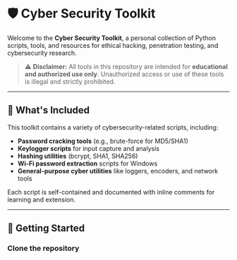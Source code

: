 # 🛡️ Cyber Security Toolkit

Welcome to the **Cyber Security Toolkit**, a personal collection of Python scripts, tools, and resources for ethical hacking, penetration testing, and cybersecurity research.

> ⚠️ **Disclaimer:** All tools in this repository are intended for **educational and authorized use only**. Unauthorized access or use of these tools is illegal and strictly prohibited.

---

## 🔐 What's Included

This toolkit contains a variety of cybersecurity-related scripts, including:

- **Password cracking tools** (e.g., brute-force for MD5/SHA1)
- **Keylogger scripts** for input capture and analysis
- **Hashing utilities** (bcrypt, SHA1, SHA256)
- **Wi-Fi password extraction** scripts for Windows
- **General-purpose cyber utilities** like loggers, encoders, and network tools

Each script is self-contained and documented with inline comments for learning and extension.

---

## 🚀 Getting Started

### Clone the repository



